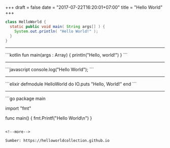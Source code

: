 +++
draft = false
date = "2017-07-22T16:20:01+07:00"
title = "Hello World"
+++

```java
class HelloWorld {
  static public void main( String args[] ) {
    System.out.println( "Hello World!" );
  }
}
```
<hr/>
```kotlin
fun main(args : Array<String>) {
    println("Hello, world!")
}
```
<hr/>
```javascript
console.log("Hello World");
```
<hr/>
```elixir
defmodule HelloWorld do
  IO.puts "Hello, World!"
end
```
<hr/>
```go
package main

import "fmt"

func main() {
  fmt.Printf("Hello World\n")
}
```

<!--more-->

Sumber: https://helloworldcollection.github.io

